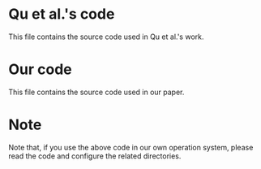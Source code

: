 # Qu et al.'s code
This file contains the source code used in Qu et al.'s work.

# Our code
This file contains the source code used in our paper.

# Note
Note that, if you use the above code in our own operation system, please read the code and configure the related directories.
